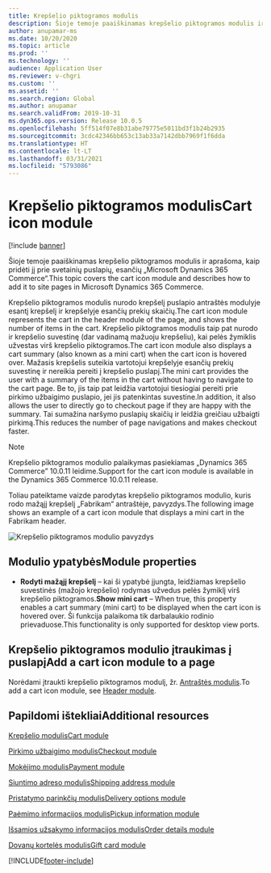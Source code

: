 ```yaml
---
title: Krepšelio piktogramos modulis
description: Šioje temoje paaiškinamas krepšelio piktogramos modulis ir aprašoma, kaip pridėti jį prie svetainių puslapių, esančių „Microsoft Dynamics 365 Commerce“.
author: anupamar-ms
ms.date: 10/20/2020
ms.topic: article
ms.prod: ''
ms.technology: ''
audience: Application User
ms.reviewer: v-chgri
ms.custom: ''
ms.assetid: ''
ms.search.region: Global
ms.author: anupamar
ms.search.validFrom: 2019-10-31
ms.dyn365.ops.version: Release 10.0.5
ms.openlocfilehash: 5ff514f07e8b31abe79775e5011bd3f1b24b2935
ms.sourcegitcommit: 3cdc42346bb653c13ab33a7142dbb7969f1f6dda
ms.translationtype: HT
ms.contentlocale: lt-LT
ms.lasthandoff: 03/31/2021
ms.locfileid: "5793086"
---
```

# <a name="cart-icon-module"></a><span data-ttu-id="9789e-103">Krepšelio piktogramos modulis</span><span class="sxs-lookup"><span data-stu-id="9789e-103">Cart icon module</span></span>

[!include [banner](includes/banner.md)]

<span data-ttu-id="9789e-104">Šioje temoje paaiškinamas krepšelio piktogramos modulis ir aprašoma, kaip pridėti jį prie svetainių puslapių, esančių „Microsoft Dynamics 365 Commerce“.</span><span class="sxs-lookup"><span data-stu-id="9789e-104">This topic covers the cart icon module and describes how to add it to site pages in Microsoft Dynamics 365 Commerce.</span></span>

<span data-ttu-id="9789e-105">Krepšelio piktogramos modulis nurodo krepšelį puslapio antraštės modulyje esantį krepšelį ir krepšelyje esančių prekių skaičių.</span><span class="sxs-lookup"><span data-stu-id="9789e-105">The cart icon module represents the cart in the header module of the page, and shows the number of items in the cart.</span></span> <span data-ttu-id="9789e-106">Krepšelio piktogramos modulis taip pat nurodo ir krepšelio suvestinę (dar vadinamą mažuoju krepšeliu), kai pelės žymiklis užvestas virš krepšelio piktogramos.</span><span class="sxs-lookup"><span data-stu-id="9789e-106">The cart icon module also displays a cart summary (also known as a mini cart) when the cart icon is hovered over.</span></span> <span data-ttu-id="9789e-107">Mažasis krepšelis suteikia vartotojui krepšelyje esančių prekių suvestinę ir nereikia pereiti į krepšelio puslapį.</span><span class="sxs-lookup"><span data-stu-id="9789e-107">The mini cart provides the user with a summary of the items in the cart without having to navigate to the cart page.</span></span> <span data-ttu-id="9789e-108">Be to, jis taip pat leidžia vartotojui tiesiogiai pereiti prie pirkimo užbaigimo puslapio, jei jis patenkintas suvestine.</span><span class="sxs-lookup"><span data-stu-id="9789e-108">In addition, it also allows the user to directly go to checkout page if they are happy with the summary.</span></span> <span data-ttu-id="9789e-109">Tai sumažina naršymo puslapių skaičių ir leidžia greičiau užbaigti pirkimą.</span><span class="sxs-lookup"><span data-stu-id="9789e-109">This reduces the number of page navigations and makes checkout faster.</span></span> 

> [!NOTE]
> <span data-ttu-id="9789e-110">Krepšelio piktogramos modulio palaikymas pasiekiamas „Dynamics 365 Commerce” 10.0.11 leidime.</span><span class="sxs-lookup"><span data-stu-id="9789e-110">Support for the cart icon module is available in the Dynamics 365 Commerce 10.0.11 release.</span></span>

<span data-ttu-id="9789e-111">Toliau pateiktame vaizde parodytas krepšelio piktogramos modulio, kuris rodo mažąjį krepšelį „Fabrikam“ antraštėje, pavyzdys.</span><span class="sxs-lookup"><span data-stu-id="9789e-111">The following image shows an example of a cart icon module that displays a mini cart in the Fabrikam header.</span></span>

![Krepšelio piktogramos modulio pavyzdys](./media/ecommerce-Minicart.PNG)

## <a name="module-properties"></a><span data-ttu-id="9789e-113">Modulio ypatybės</span><span class="sxs-lookup"><span data-stu-id="9789e-113">Module properties</span></span>

- <span data-ttu-id="9789e-114">**Rodyti mažąjį krepšelį** – kai ši ypatybė įjungta, leidžiamas krepšelio suvestinės (mažojo krepšelio) rodymas užvedus pelės žymiklį virš krepšelio piktogramos.</span><span class="sxs-lookup"><span data-stu-id="9789e-114">**Show mini cart** – When true, this property enables a cart summary (mini cart) to be displayed when the cart icon is hovered over.</span></span> <span data-ttu-id="9789e-115">Ši funkcija palaikoma tik darbalaukio rodinio prievaduose.</span><span class="sxs-lookup"><span data-stu-id="9789e-115">This functionality is only supported for desktop view ports.</span></span>

## <a name="add-a-cart-icon-module-to-a-page"></a><span data-ttu-id="9789e-116">Krepšelio piktogramos modulio įtraukimas į puslapį</span><span class="sxs-lookup"><span data-stu-id="9789e-116">Add a cart icon module to a page</span></span>

<span data-ttu-id="9789e-117">Norėdami įtraukti krepšelio piktogramos modulį, žr. [Antraštės modulis](author-header-module.md).</span><span class="sxs-lookup"><span data-stu-id="9789e-117">To add a cart icon module, see [Header module](author-header-module.md).</span></span>

## <a name="additional-resources"></a><span data-ttu-id="9789e-118">Papildomi ištekliai</span><span class="sxs-lookup"><span data-stu-id="9789e-118">Additional resources</span></span>

[<span data-ttu-id="9789e-119">Krepšelio modulis</span><span class="sxs-lookup"><span data-stu-id="9789e-119">Cart module</span></span>](add-cart-module.md)

[<span data-ttu-id="9789e-120">Pirkimo užbaigimo modulis</span><span class="sxs-lookup"><span data-stu-id="9789e-120">Checkout module</span></span>](add-checkout-module.md)

[<span data-ttu-id="9789e-121">Mokėjimo modulis</span><span class="sxs-lookup"><span data-stu-id="9789e-121">Payment module</span></span>](payment-module.md)

[<span data-ttu-id="9789e-122">Siuntimo adreso modulis</span><span class="sxs-lookup"><span data-stu-id="9789e-122">Shipping address module</span></span>](ship-address-module.md)

[<span data-ttu-id="9789e-123">Pristatymo parinkčių modulis</span><span class="sxs-lookup"><span data-stu-id="9789e-123">Delivery options module</span></span>](delivery-options-module.md)

[<span data-ttu-id="9789e-124">Paėmimo informacijos modulis</span><span class="sxs-lookup"><span data-stu-id="9789e-124">Pickup information module</span></span>](pickup-info-module.md)

[<span data-ttu-id="9789e-125">Išsamios užsakymo informacijos modulis</span><span class="sxs-lookup"><span data-stu-id="9789e-125">Order details module</span></span>](order-confirmation-module.md)

[<span data-ttu-id="9789e-126">Dovanų kortelės modulis</span><span class="sxs-lookup"><span data-stu-id="9789e-126">Gift card module</span></span>](add-giftcard.md)


[!INCLUDE[footer-include](../includes/footer-banner.md)]